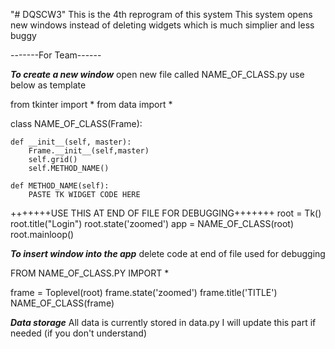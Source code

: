 "# DQSCW3"
This is the 4th reprogram of this system
This system opens new windows instead of deleting widgets which is much simplier and less buggy




-------For Team------

***To create a new window***
open new file called NAME_OF_CLASS.py
use below as template

from tkinter import *
from data import *

class NAME_OF_CLASS(Frame):

    def __init__(self, master):
        Frame.__init__(self,master)
        self.grid()
        self.METHOD_NAME()

    def METHOD_NAME(self):
        PASTE TK WIDGET CODE HERE

+++++++USE THIS AT END OF FILE FOR DEBUGGING+++++++
root = Tk()
root.title("Login")
root.state('zoomed')
app = NAME_OF_CLASS(root)
root.mainloop()





***To insert window into the app***
delete code at end of file used for debugging

FROM NAME_OF_CLASS.PY IMPORT *

frame = Toplevel(root)
frame.state('zoomed')
frame.title('TITLE')
NAME_OF_CLASS(frame)



***Data storage***
All data is currently stored in data.py
I will update this part if needed (if you don't understand)

